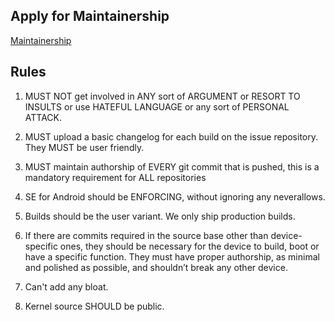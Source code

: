 ## Apply for Maintainership

[Maintainership](https://forms.gle/gpkqh7js3s3pbG4x7)

## Rules

1. MUST NOT get involved in ANY sort of ARGUMENT or RESORT TO INSULTS or use HATEFUL LANGUAGE or any sort of PERSONAL ATTACK.

2. MUST upload a basic changelog for each build on the issue repository. They MUST be user friendly.

3. MUST maintain authorship of EVERY git commit that is pushed, this is a mandatory requirement for ALL repositories

4. SE for Android should be ENFORCING, without ignoring any neverallows.

5. Builds should be the user variant. We only ship production builds.

6. If there are commits required in the source base other than device-specific ones, they should be necessary for the device to build, boot or have a specific function. They must have proper authorship, as minimal and polished as possible, and shouldn’t break any other device.

7. Can't add any bloat.

8. Kernel source SHOULD be public.


